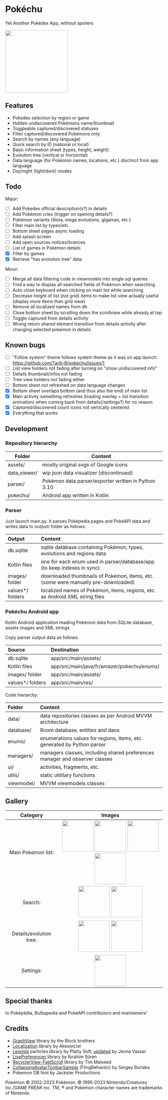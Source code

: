 # Pokéchu

Yet Another Pokédex App, without spoilers

<img src="screenshots/screenshot_main.png" width="200">

## Features

- Pokedex selection by region or game
- Hidden undiscovered Pokémons name/thumbnail
- Toggleable captured/discovered statuses
- Filter captured/discovered Pokémons only
- Search by names (any language)
- Quick search by ID (national or local)
- Basic information sheet (types, height, weight)
- Evolution tree (vertical or horizontal) 
- Data language (for Pokémon names, locations, etc.) disctinct from app language
- Day/night (light/dark) modes

## Todo

Major:

- [ ] Add Pokedex official description(s?) in details
- [ ] Add Pokémon cries (trigger on opening details?)
- [ ] Pokémon variants (Alola, mega evolutions, gigamax, etc.)
- [ ] Filter main list by types/etc.
- [ ] Bottom sheet pages async loading
- [ ] Add splash screen
- [ ] Add open sources notices/licences
- [ ] List of games in Pokémon details
- [X] Filter by games
- [X] Retrieve "has evolution tree" data

Minor:

- [ ] Merge all data filtering code in viewmodels into single sql queries
- [ ] Find a way to display all searched fields of Pokémon when searching
- [ ] Auto close keyboard when clicking on main list while searching
- [ ] Decrease height of list (not grid) items to make list view actually useful (display more items than grid view)
- [ ] Remove all localized names from db
- [ ] Close bottom sheet by scrolling down the scrollview while already at top
- [ ] Toggle captured from details activity
- [ ] Wrong return shared element transition from details activity after changing selected pokemon in details

## Known bugs

- [ ] "Follow system" theme follows system theme as it was on app launch: https://github.com/Tarik-B/pokechu/issues/1
- [ ] List view holders not fading after turning on "show undiscovered info"
- [ ] Details thumbnail/infos not fading
- [ ] Tree view holders not fading either
- [ ] Bottom sheet not refreshed on data language changes
- [X] Bottom sheet overlaps bottom (and thus also the end) of main list
- [X] Main activity something refreshes (loading overlay + list transition animation) when coming back from details(/settings?) for no reason
- [X] Captured/discovered count icons not vertically centered
- [X] Everything that works

## Development

### Repository hierarchy

| Folder | Content |
| --- | --- |
| assets/ | mostly original svgs of Google icons |
| data_viewer/ | wip json data visualizer (discontinued) |
| parser/ | Pokémon data parser/exporter written in Python 3.10 |
| pokechu/ | Android app written in Kotlin |

### Parser

Just launch main.py. It parses Poképedia pages and PokéAPI data and writes data to output/ folder as follows:

| Output | Content |
| :--- | :--- |
| db.sqlite | sqlite database containing Pokémon, types, evolutions and regions data |
| Kotlin files | one for each enum used in parser/database/app (to keep indexes in sync) |
| images/ folder | downloaded thumbnails of Pokémon, items, etc. (some were manually pre-downloaded) |
| values*/ folders | localized names of Pokémon, items, regions, etc. as Android XML string files |

### Pokéchu Android app

Kotlin Android application reading Pokémon data from SQLite database, assets images and XML strings

Copy parser output data as follows:

| Source | Destination |
| :--- | :--- |
| db.sqlite | app/src/main/assets/ |
| Kotlin files | app/src/main/java/fr/amazer/pokechu/enums/ |
| images/ folder | app/src/main/assets/ |
| values*/ folders | app/src/main/res/ |

Code hierarchy:

| Folder | Content |
| :--- | :--- |
| data/ | data repositories classes as per Android MVVM architecture |
| database/ | Room database, entities and daos |
| enums/ | enumerations values for regions, items, etc. generated by Python parser |
| managers/ | managers classes, including shared preferences manager and observer classes |
| ui/ | activities, fragments, etc.
| utils/ | static utilitary functions
| viewmodel/ | MVVM viewmodels classes

## Gallery

| Category | Images |
| :---: | :---: |
| Main Pokemon list: | <img src="screenshots/screenshot_regions.png" width="100"> <img src="screenshots/screenshot_main_list.png" width="100"> <img src="screenshots/screenshot_main_settings.png" width="100"> <img src="screenshots/screenshot_fastscroll.png" width="100"> |
| Search: | <img src="screenshots/screenshot_search.png" width="100"> <img src="screenshots/screenshot_id_search.png" width="100"> |
| Details/evolution tree: | <img src="screenshots/screenshot_details.png" width="100"> <img src="screenshots/screenshot_tree.png" width="100"> |
| Settings: | <img src="screenshots/screenshot_settings.png" width="100"> |

## Special thanks

to Poképédia, Bulbapedia and PokéAPI contributors and maintainers!

## Credits
- [GraphView][graphview] library by the Block brothers
- [Localization][localization] library by Akexorcist
- [Leonids][particles] particles library by Platty Soft, [updated][particles_update] by Jenna Vassar
- [LivePreferences][livepreferences] library by İbrahim Süren
- [RecyclerView-FastScroll][fastscroll] library by Tim Malseed
- [CollapsingAvatarToolbarSample][collapsing_toolbar] (FlingBehavior) by Sergey Burlaka
- Pokemon GB font by Jackster Productions

Pokémon © 2002-2023 Pokémon. © 1995-2023 Nintendo/Creatures Inc./GAME FREAK inc. TM, ® and Pokémon character names are trademarks of Nintendo

[graphview]: https://github.com/oss-bandb/GraphView
[localization]: https://github.com/akexorcist/Localization
[particles]: https://github.com/plattysoft/Leonids
[particles_update]: https://github.com/bigcartel/leonids-android
[livepreferences]: https://github.com/ibrahimsn98/live-preferences
[fastscroll]: https://github.com/timusus/RecyclerView-FastScroll
[collapsing_toolbar]: https://github.com/SergeyBurlaka/CollapsingAvatarToolbarSample
